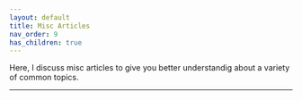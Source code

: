 ```yaml
---
layout: default
title: Misc Articles
nav_order: 9
has_children: true
---
```


Here, I discuss misc articles to give you better understandig about a variety of common topics.

---
